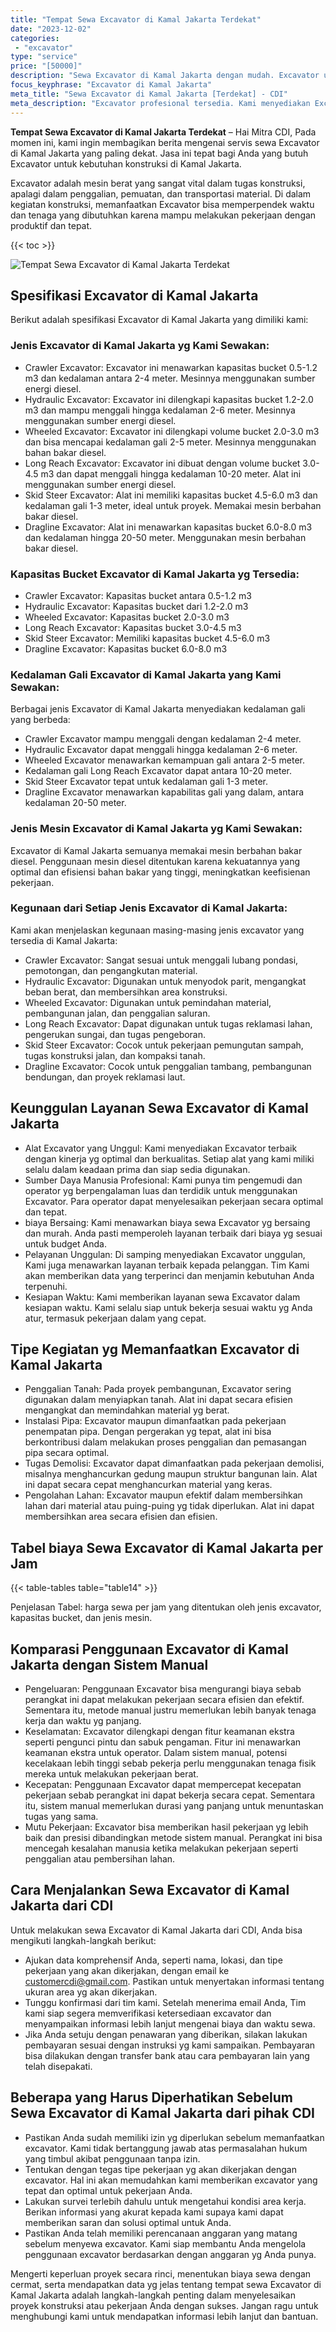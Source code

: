 ```yaml
---
title: "Tempat Sewa Excavator di Kamal Jakarta Terdekat"
date: "2023-12-02"
categories:
 - "excavator"
type: "service"
price: "[50000]"
description: "Sewa Excavator di Kamal Jakarta dengan mudah. Excavator unggulan untuk proyek konstruksi yang membutuhkan peralatan profesional dengan performa maksimal. Hubungi kami segera."
focus_keyphrase: "Excavator di Kamal Jakarta"
meta_title: "Sewa Excavator di Kamal Jakarta [Terdekat] - CDI"
meta_description: "Excavator profesional tersedia. Kami menyediakan Excavator berkualitas untuk menyelesaikan pekerjaan. Penawaran spesial minggu ini tersedia."
---
```


**Tempat Sewa Excavator di Kamal Jakarta Terdekat** – Hai Mitra CDI, Pada momen ini, kami ingin membagikan berita mengenai servis sewa Excavator di Kamal Jakarta yang paling dekat. Jasa ini tepat bagi Anda yang butuh Excavator untuk kebutuhan konstruksi di Kamal Jakarta.

Excavator adalah mesin berat yang sangat vital dalam tugas konstruksi, apalagi dalam penggalian, pemuatan, dan transportasi material. Di dalam kegiatan konstruksi, memanfaatkan Excavator bisa memperpendek waktu dan tenaga yang dibutuhkan karena mampu melakukan pekerjaan dengan produktif dan tepat.

{{< toc >}}

![Tempat Sewa Excavator di Kamal Jakarta Terdekat](/images/excavator/excavator-29.jpg)

## Spesifikasi Excavator di Kamal Jakarta

Berikut adalah spesifikasi Excavator di Kamal Jakarta yang dimiliki kami:

### Jenis Excavator di Kamal Jakarta yg Kami Sewakan:

*   Crawler Excavator: Excavator ini menawarkan kapasitas bucket 0.5-1.2 m3 dan kedalaman antara 2-4 meter. Mesinnya menggunakan sumber energi diesel.
*   Hydraulic Excavator: Excavator ini dilengkapi kapasitas bucket 1.2-2.0 m3 dan mampu menggali hingga kedalaman 2-6 meter. Mesinnya menggunakan sumber energi diesel.
*   Wheeled Excavator: Excavator ini dilengkapi volume bucket 2.0-3.0 m3 dan bisa mencapai kedalaman gali 2-5 meter. Mesinnya menggunakan bahan bakar diesel.
*   Long Reach Excavator: Excavator ini dibuat dengan volume bucket 3.0-4.5 m3 dan dapat menggali hingga kedalaman 10-20 meter. Alat ini menggunakan sumber energi diesel.
*   Skid Steer Excavator: Alat ini memiliki kapasitas bucket 4.5-6.0 m3 dan kedalaman gali 1-3 meter, ideal untuk proyek. Memakai mesin berbahan bakar diesel.
*   Dragline Excavator: Alat ini menawarkan kapasitas bucket 6.0-8.0 m3 dan kedalaman hingga 20-50 meter. Menggunakan mesin berbahan bakar diesel.

### Kapasitas Bucket Excavator di Kamal Jakarta yg Tersedia:

*   Crawler Excavator: Kapasitas bucket antara 0.5-1.2 m3
*   Hydraulic Excavator: Kapasitas bucket dari 1.2-2.0 m3
*   Wheeled Excavator: Kapasitas bucket 2.0-3.0 m3
*   Long Reach Excavator: Kapasitas bucket 3.0-4.5 m3
*   Skid Steer Excavator: Memiliki kapasitas bucket 4.5-6.0 m3
*   Dragline Excavator: Kapasitas bucket 6.0-8.0 m3

### Kedalaman Gali Excavator di Kamal Jakarta yang Kami Sewakan:

Berbagai jenis Excavator di Kamal Jakarta menyediakan kedalaman gali yang berbeda:

*   Crawler Excavator mampu menggali dengan kedalaman 2-4 meter.
*   Hydraulic Excavator dapat menggali hingga kedalaman 2-6 meter.
*   Wheeled Excavator menawarkan kemampuan gali antara 2-5 meter.
*   Kedalaman gali Long Reach Excavator dapat antara 10-20 meter.
*   Skid Steer Excavator tepat untuk kedalaman gali 1-3 meter.
*   Dragline Excavator menawarkan kapabilitas gali yang dalam, antara kedalaman 20-50 meter.

### Jenis Mesin Excavator di Kamal Jakarta yg Kami Sewakan:

Excavator di Kamal Jakarta semuanya memakai mesin berbahan bakar diesel. Penggunaan mesin diesel ditentukan karena kekuatannya yang optimal dan efisiensi bahan bakar yang tinggi, meningkatkan keefisienan pekerjaan.

### Kegunaan dari Setiap Jenis Excavator di Kamal Jakarta:

Kami akan menjelaskan kegunaan masing-masing jenis excavator yang tersedia di Kamal Jakarta:

*   Crawler Excavator: Sangat sesuai untuk menggali lubang pondasi, pemotongan, dan pengangkutan material.
*   Hydraulic Excavator: Digunakan untuk menyodok parit, mengangkat beban berat, dan membersihkan area konstruksi.
*   Wheeled Excavator: Digunakan untuk pemindahan material, pembangunan jalan, dan penggalian saluran.
*   Long Reach Excavator: Dapat digunakan untuk tugas reklamasi lahan, pengerukan sungai, dan tugas pengeboran.
*   Skid Steer Excavator: Cocok untuk pekerjaan pemungutan sampah, tugas konstruksi jalan, dan kompaksi tanah.
*   Dragline Excavator: Cocok untuk penggalian tambang, pembangunan bendungan, dan proyek reklamasi laut.

## Keunggulan Layanan Sewa Excavator di Kamal Jakarta

*   Alat Excavator yang Unggul: Kami menyediakan Excavator terbaik dengan kinerja yg optimal dan berkualitas. Setiap alat yang kami miliki selalu dalam keadaan prima dan siap sedia digunakan.
*   Sumber Daya Manusia Profesional: Kami punya tim pengemudi dan operator yg berpengalaman luas dan terdidik untuk menggunakan Excavator. Para operator dapat menyelesaikan pekerjaan secara optimal dan tepat.
*   biaya Bersaing: Kami menawarkan biaya sewa Excavator yg bersaing dan murah. Anda pasti memperoleh layanan terbaik dari biaya yg sesuai untuk budget Anda.
*   Pelayanan Unggulan: Di samping menyediakan Excavator unggulan, Kami juga menawarkan layanan terbaik kepada pelanggan. Tim Kami akan memberikan data yang terperinci dan menjamin kebutuhan Anda terpenuhi.
*   Kesiapan Waktu: Kami memberikan layanan sewa Excavator dalam kesiapan waktu. Kami selalu siap untuk bekerja sesuai waktu yg Anda atur, termasuk pekerjaan dalam yang cepat.

## Tipe Kegiatan yg Memanfaatkan Excavator di Kamal Jakarta

*   Penggalian Tanah: Pada proyek pembangunan, Excavator sering digunakan dalam menyiapkan tanah. Alat ini dapat secara efisien mengangkat dan memindahkan material yg berat.
*   Instalasi Pipa: Excavator maupun dimanfaatkan pada pekerjaan penempatan pipa. Dengan pergerakan yg tepat, alat ini bisa berkontribusi dalam melakukan proses penggalian dan pemasangan pipa secara optimal.
*   Tugas Demolisi: Excavator dapat dimanfaatkan pada pekerjaan demolisi, misalnya menghancurkan gedung maupun struktur bangunan lain. Alat ini dapat secara cepat menghancurkan material yang keras.
*   Pengolahan Lahan: Excavator maupun efektif dalam membersihkan lahan dari material atau puing-puing yg tidak diperlukan. Alat ini dapat membersihkan area secara efisien dan efisien.

## Tabel biaya Sewa Excavator di Kamal Jakarta per Jam

{{< table-tables table="table14" >}}

Penjelasan Tabel: harga sewa per jam yang ditentukan oleh jenis excavator, kapasitas bucket, dan jenis mesin.

## Komparasi Penggunaan Excavator di Kamal Jakarta dengan Sistem Manual

*   Pengeluaran: Penggunaan Excavator bisa mengurangi biaya sebab perangkat ini dapat melakukan pekerjaan secara efisien dan efektif. Sementara itu, metode manual justru memerlukan lebih banyak tenaga kerja dan waktu yg panjang.
*   Keselamatan: Excavator dilengkapi dengan fitur keamanan ekstra seperti pengunci pintu dan sabuk pengaman. Fitur ini menawarkan keamanan ekstra untuk operator. Dalam sistem manual, potensi kecelakaan lebih tinggi sebab pekerja perlu menggunakan tenaga fisik mereka untuk melakukan pekerjaan berat.
*   Kecepatan: Penggunaan Excavator dapat mempercepat kecepatan pekerjaan sebab perangkat ini dapat bekerja secara cepat. Sementara itu, sistem manual memerlukan durasi yang panjang untuk menuntaskan tugas yang sama.
*   Mutu Pekerjaan: Excavator bisa memberikan hasil pekerjaan yg lebih baik dan presisi dibandingkan metode sistem manual. Perangkat ini bisa mencegah kesalahan manusia ketika melakukan pekerjaan seperti penggalian atau pembersihan lahan.

## Cara Menjalankan Sewa Excavator di Kamal Jakarta dari CDI

Untuk melakukan sewa Excavator di Kamal Jakarta dari CDI, Anda bisa mengikuti langkah-langkah berikut:

*   Ajukan data komprehensif Anda, seperti nama, lokasi, dan tipe pekerjaan yang akan dikerjakan, dengan email ke customercdi@gmail.com. Pastikan untuk menyertakan informasi tentang ukuran area yg akan dikerjakan.
*   Tunggu konfirmasi dari tim kami. Setelah menerima email Anda, Tim kami siap segera memverifikasi ketersediaan excavator dan menyampaikan informasi lebih lanjut mengenai biaya dan waktu sewa.
*   Jika Anda setuju dengan penawaran yang diberikan, silakan lakukan pembayaran sesuai dengan instruksi yg kami sampaikan. Pembayaran bisa dilakukan dengan transfer bank atau cara pembayaran lain yang telah disepakati.

## Beberapa yang Harus Diperhatikan Sebelum Sewa Excavator di Kamal Jakarta dari pihak CDI

*   Pastikan Anda sudah memiliki izin yg diperlukan sebelum memanfaatkan excavator. Kami tidak bertanggung jawab atas permasalahan hukum yang timbul akibat penggunaan tanpa izin.
*   Tentukan dengan tegas tipe pekerjaan yg akan dikerjakan dengan excavator. Hal ini akan memudahkan kami memberikan excavator yang tepat dan optimal untuk pekerjaan Anda.
*   Lakukan survei terlebih dahulu untuk mengetahui kondisi area kerja. Berikan informasi yang akurat kepada kami supaya kami dapat memberikan saran dan solusi optimal untuk Anda.
*   Pastikan Anda telah memiliki perencanaan anggaran yang matang sebelum menyewa excavator. Kami siap membantu Anda mengelola penggunaan excavator berdasarkan dengan anggaran yg Anda punya.

Mengerti keperluan proyek secara rinci, menentukan biaya sewa dengan cermat, serta mendapatkan data yg jelas tentang tempat sewa Excavator di Kamal Jakarta adalah langkah-langkah penting dalam menyelesaikan proyek konstruksi atau pekerjaan Anda dengan sukses. Jangan ragu untuk menghubungi kami untuk mendapatkan informasi lebih lanjut dan bantuan.